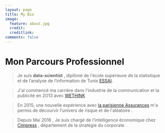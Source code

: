 ```yaml
---
layout: page
title: My Bio 
image:
  feature: about.jpg
  credit: 
  creditlink: 
comments: false
---
```


# Mon Parcours Professionnel
> Je suis  **data-scientist** , diplômé de l'école supérieure de la statistique et de l’analyse de l’information de Tunis [ESSAI](http://www.essai.rnu.tn).

> J'ai commencé ma carrière dans l'industrie de la communication et la publicité en 2O13 avec [WETHINK](http://wethink.tn)

> En 2015, une nouvelle expérience avec [la parisienne Assurances](http://la-parisienne.fr) m'a permis de décourvir l'univers de risque et de l'aléatoire . 

> Depuis Mai 2016 , Je suis chargé de l'intelligence économique chez [Cimpress](http://www.cimpress.com) , département de la stratégie du corporate . 


